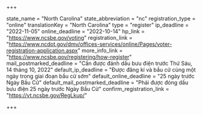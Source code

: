 +++

state_name = "North Carolina"
state_abbreviation = "nc"
registration_type = "online"
translationKey = "North Carolina"
type = "register"
ip_deadline = "2022-11-05"
online_deadline = "2022-10-14"
hp_link = "https://www.ncsbe.gov/voting"
registration_link = "https://www.ncdot.gov/dmv/offices-services/online/Pages/voter-registration-application.aspx"
more_info_link = "https://www.ncsbe.gov/registering/how-register"
mail_postmarked_deadline = "Cần được đánh dấu bưu điện trước Thứ Sáu, 14 tháng 10, 2022"
default_ip_deadline = "Được đăng kí và bầu cử cùng một ngày trong giai đoạn bầu cừ sớm"
default_online_deadline = "25 ngày trước Ngày Bầu Cử"
default_mail_postmarked_deadline = "Phải được đóng dấu bưu điện 25 ngày trước Ngày Bầu Cử"
confirm_registration_link = "https://vt.ncsbe.gov/RegLkup/"

+++